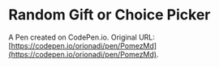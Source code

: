 # Random Gift or Choice Picker

A Pen created on CodePen.io. Original URL: [https://codepen.io/orionadi/pen/PomezMd](https://codepen.io/orionadi/pen/PomezMd).

